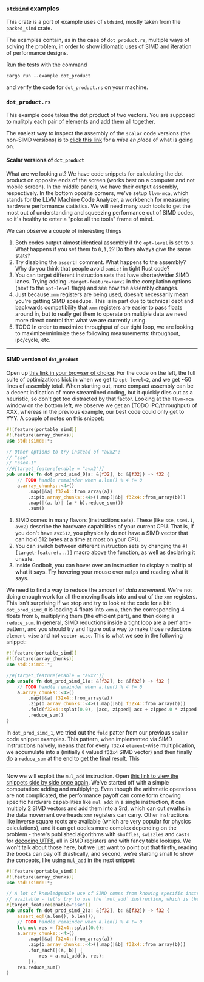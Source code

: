 ### `stdsimd` examples

This crate is a port of example uses of `stdsimd`, mostly taken from the `packed_simd` crate.

The examples contain, as in the case of `dot_product.rs`, multiple ways of solving the problem, in order to show idiomatic uses of SIMD and iteration of performance designs.

Run the tests with the command 

```
cargo run --example dot_product
```

and verify the code for `dot_product.rs` on your machine.

### `dot_product.rs`

This example code takes the dot product of two vectors. You are supposed to mulitply each pair of elements and add them all together.

The easiest way to inspect the assembly of the `scalar` code versions (the non-SIMD versions) is to [click this link](https://rust.godbolt.org/z/xM9Mxb14n) for a *mise en place* of what is going on.

#### Scalar versions of `dot_product`

What are we looking at? We have code snippets for calculating the dot product on opposite ends of the screen (works best on a computer and not mobile screen). In the middle panels, we have their output assembly, respectively. In the bottom oposite corners, we've setup `llvm-mca`, which stands for the LLVM Machine Code Analyzer, a workbench for measuring hardware performance statistics. We will need many such tools to get the most out of understanding and squeezing performance out of SIMD codes, so it's healthy to enter a "poke all the tools" frame of mind.

We can observe a couple of interesting things 
1. Both codes output almost identical assembly if the `opt-level` is set to `3`. What happens if you set them to `0,1,2`? Do they always give the same stats?
2. Try disabling the `assert!` comment. What happens to the assembly? Why do you think that people avoid `panic!` in tight Rust code?
3. You can target different instruction sets that have shorter/wider SIMD lanes. Trying adding `-target-feature=+avx2` in the compilation options (next to the `opt-level` flags) and see how the assembly changes.
4. Just because `xmm` registers are being used, doesn't necessarily mean you're getting SIMD speedups. This is in part due to technical debt and backwards compatibility that `xmm` registers are easier to pass floats around in, but to really get them to operate on multiple data we need more direct control that what we are currently using.
5. TODO In order to maximize throughput of our tight loop, we are looking to maximize/minimize these following measurements: throughput, ipc/cycle, etc. 

-----

#### SIMD version of `dot_product`

Open up [this link in your browser of choice](https://rust.godbolt.org/z/85neY7Kcn). For the code on the left, the full suite of optimizations kick in when we get to `opt-level=2`, and we get ~50 lines of assembly total. When starting out, more compact assembly can be a decent indication of more streamlined coding, but it quickly dies out as a heuristic, so don't get too distracted by that factor. Looking at the `llvm-mca` window on the bottom left, we observe we get an (TODO IPC/throughput) of XXX, whereas in the previous example, our best code could only get to YYY. A couple of notes on this snippet:

```rust
#![feature(portable_simd)]
#![feature(array_chunks)]
use std::simd::*;

// Other options to try instead of "avx2": 
// "sse"
// "sse4.1"
//#[target_feature(enable = "avx2")]
pub unsafe fn dot_prod_simd_0(a: &[f32], b: &[f32]) -> f32 {
    // TODO handle remainder when a.len() % 4 != 0
    a.array_chunks::<4>()
        .map(|&a| f32x4::from_array(a))
        .zip(b.array_chunks::<4>().map(|&b| f32x4::from_array(b)))
        .map(|(a, b)| (a * b).reduce_sum())
        .sum()

```

1. SIMD comes in many flavors (instructions sets). These (like `sse`, `sse4.1`, `avx2`) describe the hardware capabilities of your current CPU. That is, if you don't have `avx512`, you physically do not have a SIMD vector that can hold 512 bytes at a time at most on your CPU. 
2. You can switch between different instruction sets by changing the `#![target-feature(...)]` macro above the function, as well as declaring it unsafe.
3. Inside Godbolt, you can hover over an instruction to display a tooltip of what it says. Try hovering your mouse over `mulps` and reading what it says.

We need to find a way to reduce the amount of *data movement*. We're not doing enough work for all the moving floats into and out of the `xmm` registers. This isn't surprising if we stop and try to look at the code for a bit: `dot_prod_simd_0` is loading 4 floats into `xmm` `a`, then the corresponding 4 floats from `b`, multiplying them (the efficient part), and then doing a `reduce_sum`. In general, SIMD reductions inside a tight loop are a perf anti-pattern, and you should try and figure out a way to make those reductions `element-wise` and not `vector-wise`. This is what we see in the following snippet:

```rust
#![feature(portable_simd)]
#![feature(array_chunks)]
use std::simd::*;

//#[target_feature(enable = "avx2")]
pub unsafe fn dot_prod_simd_1(a: &[f32], b: &[f32]) -> f32 {
    // TODO handle remainder when a.len() % 4 != 0
    a.array_chunks::<4>()
        .map(|&a| f32x4::from_array(a))
        .zip(b.array_chunks::<4>().map(|&b| f32x4::from_array(b)))
        .fold(f32x4::splat(0.0), |acc, zipped| acc + zipped.0 * zipped.1)
        .reduce_sum()
}
```

In `dot_prod_simd_1`, we tried out the `fold` patter from our previous `scalar` code snippet examples. This pattern, when implemented via SIMD instructions naively, means that for every `f32x4` `element`-wise multiplication, we accumulate into a (initially `0` valued `f32x4` SIMD vector) and then finally do a `reduce_sum` at the end to get the final result. This


-----

Now we will exploit the `mul_add` instruction. Open [this link to view the snippets side by side once again](https://rust.godbolt.org/z/vPTqG13vK). We've started off with a simple computation: adding and multiplying. Even though the arithmetic operations are not complicated, the performance payoff can come form knowing specific hardware capabilities like `mul_add`: in a single instruction, it can multiply 2 SIMD vectors and add them into a 3rd, which can cut swaths in the data movement overheads `xmm` registers can carry. Other instructions like inverse square roots are available (which are very popular for physics calculations), and it can get oodles more complex depending on the problem - there's published algorithms with `shuffles`, `swizzles` and `casts` for [decoding UTF8](https://arxiv.org/pdf/2010.03090.pdf), all in SIMD registers and with fancy table lookups. We won't talk about those here, but we just want to point out that firstly, reading the books can pay off drastically, and second, we're starting small to show the concepts, like using `mul_add` in the next snippet:


```rust
#![feature(portable_simd)]
#![feature(array_chunks)]
use std::simd::*;

// A lot of knowledgeable use of SIMD comes from knowing specific instructions that are
// available - let's try to use the `mul_add` instruction, which is the fused-multiply-add we were looking for.
#[target_feature(enable="sse")]
pub unsafe fn dot_prod_simd_2(a: &[f32], b: &[f32]) -> f32 {
    assert_eq!(a.len(), b.len());
    // TODO handle remainder when a.len() % 4 != 0
    let mut res = f32x4::splat(0.0);
    a.array_chunks::<4>()
        .map(|&a| f32x4::from_array(a))
        .zip(b.array_chunks::<4>().map(|&b| f32x4::from_array(b)))
        .for_each(|(a, b)| {
            res = a.mul_add(b, res);
        });
    res.reduce_sum()
}
```



